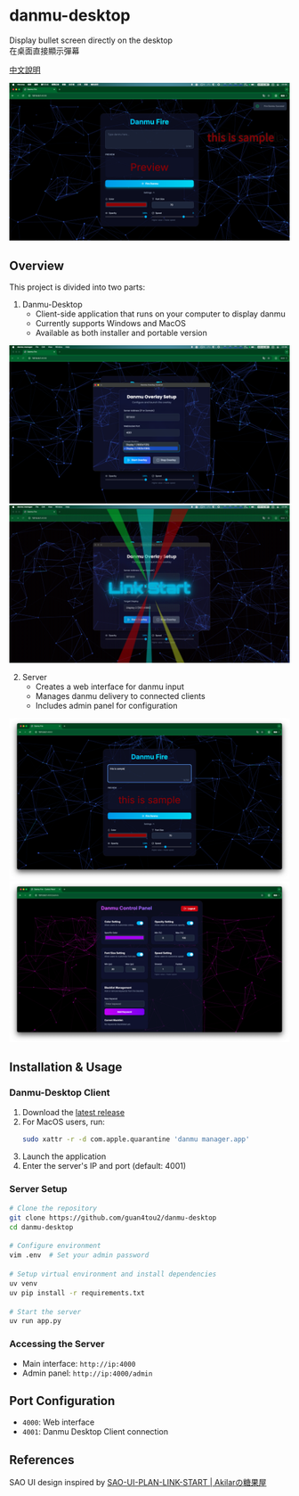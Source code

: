 # danmu-desktop
Display bullet screen directly on the desktop  
在桌面直接顯示彈幕

[中文說明](https://github.com/guan4tou2/danmu-desktop/blob/main/README-CH.md)

![img](img/danmu%20display.png)

## Overview
This project is divided into two parts:

1. Danmu-Desktop  
   - Client-side application that runs on your computer to display danmu
   - Currently supports Windows and MacOS
   - Available as both installer and portable version

![img](img/client.png)
![img](img/client%20start%20effect.png)

2. Server
   - Creates a web interface for danmu input
   - Manages danmu delivery to connected clients
   - Includes admin panel for configuration

![img](img/web%20panel.png)
![img](img/admin%20panel.png)

## Installation & Usage

### Danmu-Desktop Client
1. Download the [latest release](https://github.com/guan4tou2/danmu-desktop/releases)
2. For MacOS users, run:
   ```bash
   sudo xattr -r -d com.apple.quarantine 'danmu manager.app'
   ```
3. Launch the application
4. Enter the server's IP and port (default: 4001)

### Server Setup
```bash
# Clone the repository
git clone https://github.com/guan4tou2/danmu-desktop
cd danmu-desktop

# Configure environment
vim .env  # Set your admin password

# Setup virtual environment and install dependencies
uv venv
uv pip install -r requirements.txt

# Start the server
uv run app.py
```

### Accessing the Server
- Main interface: `http://ip:4000`
- Admin panel: `http://ip:4000/admin`

## Port Configuration
- `4000`: Web interface
- `4001`: Danmu Desktop Client connection

## References
SAO UI design inspired by [SAO-UI-PLAN-LINK-START | Akilarの糖果屋](https://akilar.top/posts/1b4fa1dd/)